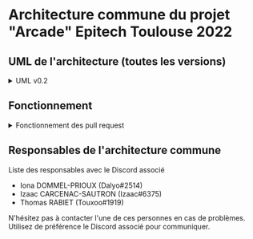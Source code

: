 # Architecture commune du projet "Arcade" Epitech Toulouse 2022 

## UML de l'architecture (toutes les versions)

<details>
<summary> UML v0.2 </summary>
<br>

![impossible de charger](uml/arcade-uml-v0.2.png "uml v0.2")

</details>

## Fonctionnement

<details>
<summary> Fonctionnement des pull request </summary>
<br>

Une pull request est une sorte de commit attendant approbation.
Afin que le repository soit le plus propre possible, vous allez donc devoir y avoir recours.

Comment faire une pull request ?

Il va tout d'abord devoir forker (copie du repos chez vous) le repository sur votre compte github,
vous ferez les modifications sur celui-ci. 

![impossible de charger](ressources/how_to_fork.png "bouton fork")

Pour demander l'ajout de votre travail sur le repository, vous allez faire une pull request depuis **votre fork**.

![image down :(](ressources/pull_request_button.png "bouton pull request")

Vous arrivez donc sur cette page qui repertorie tout vos changements, vous n'avez qu'a créer la pull request.

![oh no :(](ressources/submit_pull_request.png "submit sa pull request")

Pour finir décrivez vos changements.

(faites bien attention a ce que la case soit coché afin de pouvoir effectuer des modifications avant de potentiellement merge la pull request)

![whyyy :(](ressources/finalisation_pull_request.png "grand final !")

Voilà vous avez effectué votre pull request, il faut maintenant attendre qu'elle soit validée, ce qui sera fait lors de la prochaine session architecture à l'école.

</details>

## Responsables de l'architecture commune

Liste des responsables avec le Discord associé

* Iona DOMMEL-PRIOUX (Dalyo#2514)
* Izaac CARCENAC-SAUTRON (Izaac#6375)
* Thomas RABIET (Touxoo#1919)

N'hésitez pas à contacter l'une de ces personnes en cas de problèmes. Utilisez de préférence le Discord associé pour communiquer.
